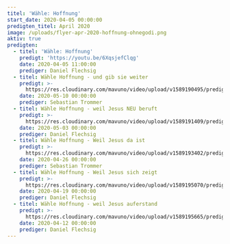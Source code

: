 ```yaml
---
titel: 'Wähle: Hoffnung'
start_date: 2020-04-05 00:00:00
predigten_titel: April 2020
image: /uploads/flyer-apr-2020-hoffnung-ohnegodi.png
aktiv: true
predigten:
  - titel: 'Wähle: Hoffnung'
    predigt: 'https://youtu.be/6XqsjefClqg'
    date: 2020-04-05 11:00:00
    prediger: Daniel Flechsig
  - titel: Wähle Hoffnung - und gib sie weiter
    predigt: >-
      https://res.cloudinary.com/mavuno/video/upload/v1589190495/predigten/W%C3%A4hle%20Hoffnung/2020-05-10_GoDi_Mavuno_Berlin_-_W%C3%A4hle_Hoffnung_-_und_gib_sie_weiter.mp3
    date: 2020-05-10 00:00:00
    prediger: Sebastian Trommer
  - titel: Wähle Hoffnung - weil Jesus NEU beruft
    predigt: >-
      https://res.cloudinary.com/mavuno/video/upload/v1589191409/predigten/W%C3%A4hle%20Hoffnung/2020-05-03_GoDi_Mavuno_Berlin_-_W%C3%A4hle_Hoffnung_6_-_Weil_Jesus_neu_beruft.mp3
    date: 2020-05-03 00:00:00
    prediger: Daniel Flechsig
  - titel: Wähle Hoffnung - Weil Jesus da ist
    predigt: >-
      https://res.cloudinary.com/mavuno/video/upload/v1589193402/predigten/W%C3%A4hle%20Hoffnung/2020-04-26_GoDi_Mavuno_Berlin_-_W%C3%A4hle_Hoffnung_4_-_Weil_Jesus_da_ist.mp3
    date: 2020-04-26 00:00:00
    prediger: Sebastian Trommer
  - titel: Wähle Hoffnung - Weil Jesus sich zeigt
    predigt: >-
      https://res.cloudinary.com/mavuno/video/upload/v1589195070/predigten/W%C3%A4hle%20Hoffnung/2020-04-19_GoDi_Mavuno_Berlin_-_W%C3%A4hle_Hoffnung_3_-_Weil_Jesus_sich_zeigt.mp3
    date: 2020-04-19 00:00:00
    prediger: Daniel Flechsig
  - titel: Wähle Hoffnung - weil Jesus auferstand
    predigt: >-
      https://res.cloudinary.com/mavuno/video/upload/v1589195665/predigten/W%C3%A4hle%20Hoffnung/2020-04-12_GoDi_Mavuno_Berlin_-_W%C3%A4hle_Hoffnung_2_-_Weil_Jesus_auferstand_Ostersonntag.mp3
    date: 2020-04-12 00:00:00
    prediger: Daniel Flechsig
---
```


